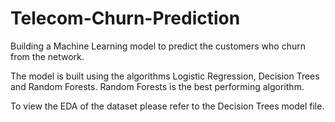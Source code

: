 # Telecom-Churn-Prediction
Building a Machine Learning model to predict the customers who churn from the network.

The model is built using the algorithms Logistic Regression, Decision Trees and Random Forests.
Random Forests is the best performing algorithm. 

To view the EDA of the dataset please refer to the Decision Trees model file. 
